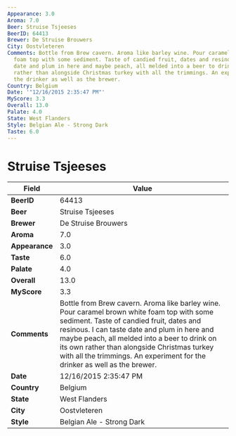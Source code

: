 ```yaml
---
Appearance: 3.0
Aroma: 7.0
Beer: Struise Tsjeeses
BeerID: 64413
Brewer: De Struise Brouwers
City: Oostvleteren
Comments: Bottle from Brew cavern. Aroma like barley wine. Pour caramel brown white
  foam top with some sediment. Taste of candied fruit, dates and resinous. I can taste
  date and plum in here and maybe peach, all melded into a beer to drink on its own
  rather than alongside Christmas turkey with all the trimmings. An experiment for
  the drinker as well as the brewer.
Country: Belgium
Date: '"12/16/2015 2:35:47 PM"'
MyScore: 3.3
Overall: 13.0
Palate: 4.0
State: West Flanders
Style: Belgian Ale - Strong Dark
Taste: 6.0
---
```


# Struise Tsjeeses

| Field         | Value |
|---------------|-------|
| **BeerID** | 64413 |
| **Beer** | Struise Tsjeeses |
| **Brewer** | De Struise Brouwers |
| **Aroma** | 7.0 |
| **Appearance** | 3.0 |
| **Taste** | 6.0 |
| **Palate** | 4.0 |
| **Overall** | 13.0 |
| **MyScore** | 3.3 |
| **Comments** | Bottle from Brew cavern. Aroma like barley wine. Pour caramel brown white foam top with some sediment. Taste of candied fruit, dates and resinous. I can taste date and plum in here and maybe peach, all melded into a beer to drink on its own rather than alongside Christmas turkey with all the trimmings. An experiment for the drinker as well as the brewer. |
| **Date** | 12/16/2015 2:35:47 PM |
| **Country** | Belgium |
| **State** | West Flanders |
| **City** | Oostvleteren |
| **Style** | Belgian Ale - Strong Dark |
